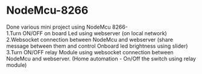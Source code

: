# NodeMcu-8266
Done various mini project using NodeMcu 8266-                                                                                               
1.Turn ON/OFF on board Led using webserver (on local network)                                                                                                                                 
2.Websocket connection between NodeMcu and webserver (share message between them and control Onboard led brightness using slider)                                                                      
3.Turn ON/OFF relay Module using websocket connection between NodeMcu and webserver. (Home automation - On/Off the switch using relay module)

